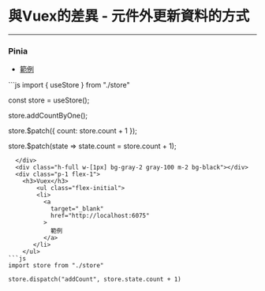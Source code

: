 <h1>與Vuex的差異 - 元件外更新資料的方式</h1>
<hr>
<div class="flex h-full">
  <div class="p-1 flex-1">
    <h3>Pinia</h3>
    <ul class="flex-initial">
       <li>
        <a 
          target="_blank" 
          href="http://localhost:6069"
        >
          範例
        </a>
       </li>
    </ul>
```js
import { useStore } from "./store"

const store = useStore();

store.addCountByOne();

store.$patch({ count: store.count + 1 });

store.$patch(state => state.count = store.count + 1);
```
  </div>
  <div class="h-full w-[1px] bg-gray-2 gray-100 m-2 bg-black"></div>
  <div class="p-1 flex-1">
    <h3>Vuex</h3>
        <ul class="flex-initial">
        <li>
          <a 
            target="_blank" 
            href="http://localhost:6075"
          >
            範例
          </a>
       </li>
    </ul>
```js
import store from "./store"

store.dispatch("addCount", store.state.count + 1)
```
  </div>
</div>